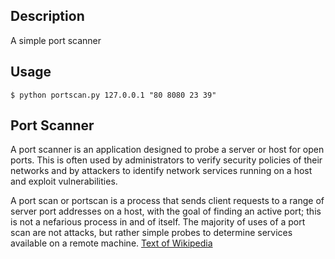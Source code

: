 ## Description

A simple port scanner

## Usage
```shell
$ python portscan.py 127.0.0.1 "80 8080 23 39"
```

## Port Scanner

A port scanner is an application designed to probe a server or host for open ports. This is often used by administrators to verify security policies of their networks and by attackers to identify network services running on a host and exploit vulnerabilities.

A port scan or portscan is a process that sends client requests to a range of server port addresses on a host, with the goal of finding an active port; this is not a nefarious process in and of itself. The majority of uses of a port scan are not attacks, but rather simple probes to determine services available on a remote machine. [Text of Wikipedia](https://en.wikipedia.org/wiki/Port_scanner)
